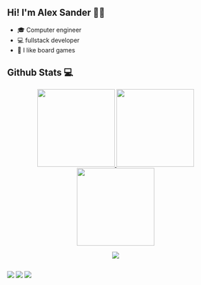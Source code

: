 ## Hi! I'm Alex Sander :man_technologist:

- 🎓 Computer engineer
- 💻 fullstack developer
- 🎲 I like board games

## Github Stats 💻
<div align="center">
  <a href="https://github.com/AllexFelicio">
    <img height="180em" src="https://github-readme-stats.vercel.app/api?username=AllexFelicio&theme=react&show_icons=true&hide_border=true&count_private=true"/>
    <img height="180em" src="https://github-readme-streak-stats.herokuapp.com/?user=AllexFelicio&theme=react&hide_border=true"/>
  <img height="180em" src="https://github-readme-stats.vercel.app/api/top-langs/?username=AllexFelicio&theme=react&show_icons=true&hide_border=true&layout=compact"/>
  
</div>
<p align="center">
  <a href="https://skillicons.dev">
    <img src="https://skillicons.dev/icons?i=cpp,cs,dotnet,nodejs,postgres,py,react,figma,git,vscode,visualstudio" />
  </a>
</p>    
  
  ##
 
<div> 
  <a href="https://www.instagram.com/aleesk_" target="_blank"><img src="https://img.shields.io/badge/-Instagram-%23E4405F?style=for-the-badge&logo=instagram&logoColor=white" target="_blank"></a>
  <a href = "mailto:junioralex106@gmail.com"><img src="https://img.shields.io/badge/-Gmail-%23333?style=for-the-badge&logo=gmail&logoColor=white" target="_blank"></a>
  <a href="https://www.linkedin.com/in/alex-felicio/" target="_blank"><img src="https://img.shields.io/badge/-LinkedIn-%230077B5?style=for-the-badge&logo=linkedin&logoColor=white" target="_blank"></a> 
</div>
